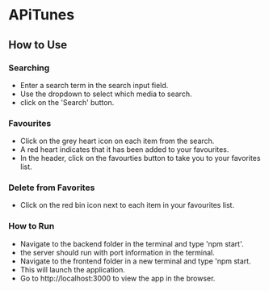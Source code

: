 # APiTunes

## How to Use

### Searching

- Enter a search term in the search input field.
- Use the dropdown to select which media to search.
- click on the 'Search' button.

### Favourites

- Click on the grey heart icon on each item from the search.
- A red heart indicates that it has been added to your favourites.
- In the header, click on the favourties button to take you to your favorites list.

### Delete from Favorites

- Click on the red bin icon next to each item in your favourites list.

### How to Run

- Navigate to the backend folder in the terminal and type 'npm start'.
- the server should run with port information in the terminal.
- Navigate to the frontend folder in a new terminal and type 'npm start.
- This will launch the application.
- Go to http://localhost:3000 to view the app in the browser.
